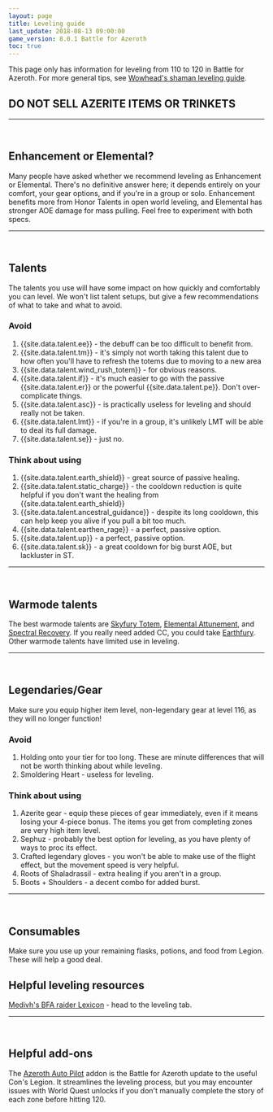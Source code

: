 ```yaml
---
layout: page
title: Leveling guide
last_update: 2018-08-13 09:00:00
game_version: 8.0.1 Battle for Azeroth
toc: true
---
```


This page only has information for leveling from 110 to 120 in Battle for Azeroth. For more general tips, see <a href="https://www.wowhead.com/shaman-leveling-guide">Wowhead's shaman leveling guide</a>.


## DO NOT SELL AZERITE ITEMS OR TRINKETS

<hr><br>

## Enhancement or Elemental?

Many people have asked whether we recommend leveling as Enhancement or Elemental. There's no definitive answer here; it depends entirely on your comfort, your gear options, and if you're in a group or solo.  Enhancement benefits more from Honor Talents in open world leveling, and Elemental has stronger AOE damage for mass pulling. Feel free to experiment with both specs.

<hr><br>

## Talents

The talents you use will have some impact on how quickly and comfortably you can level. We won't list talent setups, but give a few recommendations of what to take and what to avoid.

### Avoid

1. {{site.data.talent.ee}} - the debuff can be too difficult to benefit from.
1. {{site.data.talent.tm}} - it's simply not worth taking this talent due to how often you'll have to refresh the totems due to moving to a new area
1. {{site.data.talent.wind_rush_totem}} - for obvious reasons.
1. {{site.data.talent.if}} - it's much easier to go with the passive {{site.data.talent.er}} or the powerful {{site.data.talent.pe}}. Don't over-complicate things.
1. {{site.data.talent.asc}} - is practically useless for leveling and should really not be taken.
1. {{site.data.talent.lmt}} - if you're in a group, it's unlikely LMT will be able to deal its full damage.
1. {{site.data.talent.se}} - just no.

### Think about using

1. {{site.data.talent.earth_shield}} - great source of passive healing.
1. {{site.data.talent.static_charge}} - the cooldown reduction is quite helpful if you don't want the healing from {{site.data.talent.earth_shield}}
1. {{site.data.talent.ancestral_guidance}} - despite its long cooldown, this can help keep you alive if you pull a bit too much.
1. {{site.data.talent.earthen_rage}} - a perfect, passive option.
1. {{site.data.talent.up}} - a perfect, passive option.
1. {{site.data.talent.sk}} - a great cooldown for big burst AOE, but lackluster in ST.

<hr><br>

## Warmode talents

The best warmode talents are <a href="https://www.wowhead.com/spell=204330/skyfury-totem">Skyfury Totem</a>, <a href="https://www.wowhead.com/spell=204385/elemental-attunement">Elemental Attunement</a>, and <a href="https://www.wowhead.com/spell=204261/spectral-recovery">Spectral Recovery</a>. If you really need added CC, you could take <a href="https://www.wowhead.com/spell=204398/earthfury">Earthfury</a>. Other warmode talents have limited use in leveling.

<hr><br>

## Legendaries/Gear

Make sure you equip higher item level, non-legendary gear at level 116, as they will no longer function!

### Avoid

1. Holding onto your tier for too long. These are minute differences that will not be worth thinking about while leveling.
1. Smoldering Heart - useless for leveling.


### Think about using

1. Azerite gear - equip these pieces of gear immediately, even if it means losing your 4-piece bonus. The items you get from completing zones are very high item level.
1. Sephuz - probably the best option for leveling, as you have plenty of ways to proc its effect.
1. Crafted legendary gloves - you won't be able to make use of the flight effect, but the movement speed is very helpful.
1. Roots of Shaladrassil - extra healing if you aren't in a group.
1. Boots + Shoulders - a decent combo for added burst.

<hr><br>

## Consumables

Make sure you use up your remaining flasks, potions, and food from Legion. These will help a good deal.

## Helpful leveling resources

<a href="https://docs.google.com/spreadsheets/d/1xHvIxX5TE0ZMYTKBzkaRNFQTJzYQJhhho8KuyK4CB0w/htmlview#">Medivh's BFA raider Lexicon</a> - head to the leveling tab.

<hr><br>

## Helpful add-ons

The <a href="https://wow.curseforge.com/projects/azeroth-auto-pilot">Azeroth Auto Pilot</a> addon is the Battle for Azeroth update to the useful Con's Legion. It streamlines the leveling process, but you may encounter issues with World Quest unlocks if you don't manually complete the story of each zone before hitting 120.
